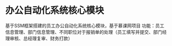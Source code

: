 办公自动化系统核心模块
============================
基于SSM框架搭建的员工办公自动化系统核心模块，基于慕课网项目
功能：员工信息管理、部门信息管理、不同职位对于报销单的处理（员工填写并提交、部门经理审核、总经理复审、财务打款）

